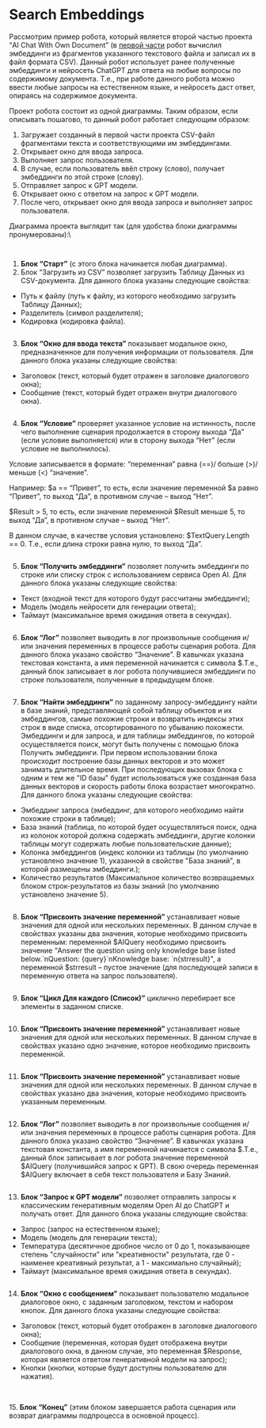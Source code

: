 # Search Embeddings

Рассмотрим пример робота, который является второй частью проекта “AI Chat With Own Document” (в [первой части](create-embeddings.md) робот вычислил эмбеддинги из фрагментов указанного текстового файла и записал их в файл формата CSV). Данный робот использует ранее полученные эмбеддинги и нейросеть ChatGPT для ответа на любые вопросы по содержимому документа. Т.е., при работе данного робота можно ввести любые запросы на естественном языке, и нейросеть даст ответ, опираясь на содержимое документа.&#x20;

Проект робота состоит из одной диаграммы. Таким образом, если описывать пошагово, то данный робот работает следующим образом:

1. Загружает созданный в первой части проекта CSV-файл фрагментами текста и соответствующими им эмбеддингами.
2. Открывает окно для ввода запроса.
3. Выполняет запрос пользователя.
4. В случае, если  пользователь ввёл строку (слово), получает эмбеддинги по этой строке (слову).
5. Отправляет запрос к GPT модели.
6. Открывает окно с ответом на запрос к GPT модели.
7. После чего, открывает окно для ввода запроса и выполняет запрос пользователя.

Диаграмма проекта выглядит так (для удобства блоки диаграммы пронумерованы):\


<figure><img src="https://lh7-rt.googleusercontent.com/docsz/AD_4nXdAqvEZJ3KaQ8H16JlSOkgr4TcJrdtl6crZpNYDSxGKyEm1LE53JK4sdDsjbIrFbQEN8ku8DPKnLpxvsRyTEgpBBhaP6erkURcmJb5CCRoTkccifsN8s-SU8M6C1Ypb19Ub2O00ASq0lC8-yKFDDxZLChY?key=A0aTFSxqdqslY-UYAcmeGA" alt=""><figcaption></figcaption></figure>

<figure><img src="https://lh7-rt.googleusercontent.com/docsz/AD_4nXfSLDcQoTB7-9ElrTwZUgiQ8Tg89lf1NEDhvDTeE41EZQifX9Z7sWtMeiBClageBYZGqQjA6SdVJ7xALx3sNIZB1rpnSp_B7pzrLvUUl-GUrWXylg-vHvV74cIvBnQ3GiaSZKIV9k83cPR-bd3VmVh40ODd?key=A0aTFSxqdqslY-UYAcmeGA" alt=""><figcaption></figcaption></figure>

1. **Блок “Старт”** (с этого блока начинается любая диаграмма).
2. Блок “Загрузить из CSV” позволяет загрузить Таблицу Данных из CSV-документа. Для данного блока указаны следующие свойства:

* Путь к файлу (путь к файлу, из которого необходимо загрузить Таблицу Данных);
* Разделитель (символ разделителя);
* Кодировка (кодировка файла).

<figure><img src="https://lh7-rt.googleusercontent.com/docsz/AD_4nXfnsix4ZXfEEtwsm4RnZNddE0N6mMqw4s-M1n6njnVMrI93KAoHPBh-17ckRQyiL66G3tN_VibTUO0jhm6fvy-HgqgYpDCREVsSJY6FUYGX2_tmxJ0oTjlXffpERSLlTZ73cpCJ1FfrfVMahUccS_PQp-Qs?key=A0aTFSxqdqslY-UYAcmeGA" alt=""><figcaption></figcaption></figure>

3. **Блок “Окно для ввода текста”** показывает модальное окно, предназначенное для получения информации от пользователя. Для данного блока указаны следующие свойства:

* Заголовок (текст, который будет отражен в заголовке диалогового окна);
* Сообщение (текст, который будет отражен внутри диалогового окна).

<figure><img src="https://lh7-rt.googleusercontent.com/docsz/AD_4nXfOHLB8bYv11BDhsF68fggWdW20-01tPTQBoc7Hm4sL-CkboFI2qMb6RJZ7i35msfZYemJX92F-XpbqtLuycyceB4SZ8z_Lyy17Cxyzpake4gtEfZKVlSXlscTSd_hzMKsJZx8R-kmxth4CCaYaBMcjJ1ll?key=A0aTFSxqdqslY-UYAcmeGA" alt=""><figcaption></figcaption></figure>

4. **Блок “Условие”** проверяет указанное условие на истинность, после чего выполнение сценария продолжается в сторону выхода “Да” (если условие выполняется) или в сторону выхода “Нет” (если условие не выполнилось).&#x20;

Условие записывается в формате: “переменная” равна (==)/ больше (>)/ меньше (<) “значение”.&#x20;

Например: $a == “Привет”, то есть, если значение переменной $a равно “Привет”, то выход “Да”, в противном случае – выход “Нет”.

$Result > 5, то есть, если значение переменной $Result меньше 5, то выход “Да”, в противном случае – выход “Нет”.

В данном случае, в качестве условия установлено: $TextQuery.Length == 0. Т.е., если длина строки равна нулю, то выход “Да”.

<figure><img src="https://lh7-rt.googleusercontent.com/docsz/AD_4nXeLnv36adJubnuarHFIvY7FtnBj1Jedp-HAKq3cKrUwBLqfyDK2lFvYZBzvIS2WV2uKz55u2s1u6cbvCcOYWq97NUULkNzD20-RtTL1I_rCMeHkpybZiBYGSRU7ELqC7YIcljV3_LE6rUF96nSjwgtFpw?key=A0aTFSxqdqslY-UYAcmeGA" alt=""><figcaption></figcaption></figure>

5. **Блок “Получить эмбеддинги”** позволяет получить эмбеддинги по строке или списку строк с использованием сервиса Open AI. Для данного блока указаны следующие свойства:

* Текст (входной текст для которого будут рассчитаны эмбеддинги);
* Модель (модель нейросети для генерации ответа);
* Таймаут (максимальное время ожидания ответа в секундах).

<figure><img src="https://lh7-rt.googleusercontent.com/docsz/AD_4nXel5PCjUpfZmi-5nhkNz4PxAWPEgFHwEPnjONaVCQT24nY2Y1RBHe6UJBa2YPn91j1KvdFygbTNTjJiPkbpNkCSot2fWov0ONVgjLlCn2nIswSXyZYfo5_bqpkmiKcDbvyXWB4fZZT21kXQ38RPZZgwLhs?key=A0aTFSxqdqslY-UYAcmeGA" alt=""><figcaption></figcaption></figure>

6. **Блок “Лог”** позволяет выводить в лог произвольные сообщения и/или значения переменных в процессе работы сценария робота. Для данного блока указано свойство “Значение”. В кавычках указана текстовая константа, а имя переменной начинается с символа $.Т.е., данный блок записывает в лог робота получившиеся эмбеддинги по строке пользователя, полученные в предыдущем блоке.

<figure><img src="https://lh7-rt.googleusercontent.com/docsz/AD_4nXcW3ZIV_cG-4s1HEp_ddsafzSDtp9yu0pz3paue9WTHCP_oMt872mj6maXyvQR8lOeTiEEqioQN8yk9MBVVZrRjOX88uoLz-ySkOmdxftXlwoxD5vhB2-3_qSBlPYqBdyeYBpw4fWZWAYAO7zu1ETVLgdFH?key=A0aTFSxqdqslY-UYAcmeGA" alt=""><figcaption></figcaption></figure>

7. **Блок “Найти эмбеддинги”** по заданному запросу-эмбеддингу найти в базе знаний, представляющей собой таблицу объектов и их эмбеддингов, самые похожие строки и возвратить индексы этих строк в виде списка, отсортированного по убыванию похожести. Эмбеддинги и для запроса, и для таблицы эмбеддингов, по которой осуществляется поиск, могут быть получены с помощью блока Получить эмбеддинги. При первом использовании блока происходит построение базы данных векторов и это может занимать длительное время. При последующих вызовах блока с одним и тем же "ID базы" будет использоваться уже созданная база данных векторов и скорость работы блока возрастает многократно. Для данного блока указаны следующие свойства:

* Эмбеддинг запроса (эмбеддинг, для которого необходимо найти похожие строки в таблице);
* База знаний (таблица, по которой будет осуществляться поиск, одна из колонок которой должна содержать эмбеддинги, другие колонки таблицы могут содержать любые пользовательские данные);
* Колонка эмбеддингов (индекс колонки из таблицы (по умолчанию установлено значение 1), указанной в свойстве "База знаний", в которой размещены эмбеддинги.);
* Количество результатов (Максимальное количество возвращаемых блоком строк-результатов из базы знаний (по умолчанию установлено значение 5).

<figure><img src="https://lh7-rt.googleusercontent.com/docsz/AD_4nXcevNZ4H30NPomOggFsGBuiUg2e_04IL4kGddp0qCF0m46BBrjkGCHjygNSRcmjF5aJnEAFxdWM-6nbhTFSu5GDOTMHSgu4Av9979I-k4ayiI8s4bL3ii24iSc4cyYf7XjIXYMgavNX122QAu_D115ptH0?key=A0aTFSxqdqslY-UYAcmeGA" alt=""><figcaption></figcaption></figure>

8. **Блок “Присвоить значение переменной”** устанавливает новые значения для одной или нескольких переменных.  В данном случае в свойствах указаны два значения, которые необходимо присвоить переменным: переменной $AIQuery необходимо присвоить значение “Answer the question using only knowledge base listed below.\`nQuestion: {query}\`nKnowledge base: \`n{strresult}", а переменной $strresult – пустое значение (для последующей записи в переменную ответа на запрос пользователя).

<figure><img src="https://lh7-rt.googleusercontent.com/docsz/AD_4nXfXxOBQofWTwyfKjEC18VKqNd-oek3L1DHaZUzXQ6-1wbfa3CmpZeLIjREPfew81qGL3VHvUnO5YF7lItLoiTClu6efSHf75J7MW_rKHDt_Tp9fqhT9cxHOVcrZQB343hU7snLko0C2mOUUXVFHeNJh-n4?key=A0aTFSxqdqslY-UYAcmeGA" alt=""><figcaption></figcaption></figure>

9. **Блок “Цикл Для каждого (Список)”** циклично перебирает все элементы в заданном списке.&#x20;

<figure><img src="https://lh7-rt.googleusercontent.com/docsz/AD_4nXffjgJ8I97j5hW5qOomYtV9-KYianFSSVIDb0F4FwuqYK0JBwJqf-mityizF-s_fzgO6XIDxoorF8zM-5yOzFf60sNvCGiruPqjjIhlv8CMei_L95sbMyeFB85A-Fo5GoWt5NTFYm_bRr_Zpytkk2txbLNc?key=A0aTFSxqdqslY-UYAcmeGA" alt=""><figcaption></figcaption></figure>

10. **Блок “Присвоить значение переменной”** устанавливает новые значения для одной или нескольких переменных.  В данном случае в свойствах указано одно значение, которое необходимо присвоить переменной.

<figure><img src="https://lh7-rt.googleusercontent.com/docsz/AD_4nXfLSr8x5jK8yw9juNhCAmXryd4nEW7fxCRLNPUFwLg8ttu5ev3NlrxL022b_BN3OiF4sumSKias7cv-HrxbJ8rklQCsNeX-Fv08CNi5trrqyEWTLPge99U2HLWrPLNcm5ygoDFnVCHLbKQ9RJyf_-Yy7t6P?key=A0aTFSxqdqslY-UYAcmeGA" alt=""><figcaption></figcaption></figure>

11. **Блок “Присвоить значение переменной”** устанавливает новые значения для одной или нескольких переменных.  В данном случае в свойствах указано два значения, которые необходимо присвоить указанным переменным.

<figure><img src="https://lh7-rt.googleusercontent.com/docsz/AD_4nXcbyxvYz6RkogsSrXe1nLvzCISGNe44_6VUeE20hTDI0wXneaalG6Dt3V3jrHUsdhG0RaotAxn2jXcoKuPcZWJmL5SNjzSp8kQQOn9ayMdR7B0YUt2ExMZ-cvKg4FVI7QVISWScHf6pTVx_ytFvvgcBdEQ?key=A0aTFSxqdqslY-UYAcmeGA" alt=""><figcaption></figcaption></figure>

12. **Блок “Лог”** позволяет выводить в лог произвольные сообщения и/или значения переменных в процессе работы сценария робота. Для данного блока указано свойство “Значение”. В кавычках указана текстовая константа, а имя переменной начинается с символа $.Т.е., данный блок записывает в лог робота значение переменной $AIQuery (получившийся запрос к GPT). В свою очередь переменная $AIQuery включает в себя текст пользователя и Базу Знаний.

<figure><img src="https://lh7-rt.googleusercontent.com/docsz/AD_4nXcg8zqQWeIurBNRqRZsN8jZe7yMtoO-zGoL-gAfLvTDQg3g1GzNsDpCdCJfzucsvaAoe0WDwUqae2IGRA4-ZRjGr2XJa78g6IsNZZ-opiUAENNXpevMY5u8eA4nJhbMvQUokQS5GTpjCeJzZDuGh7IKWTS2?key=A0aTFSxqdqslY-UYAcmeGA" alt=""><figcaption></figcaption></figure>

13. **Блок “Запрос к GPT модели”** позволяет отправлять запросы к классическим генеративным моделям Open AI до ChatGPT и получать ответ. Для данного блока указаны следующие свойства:

* Запрос (запрос на естественном языке);
* Модель (модель для генерации текста);
* Температура (десятичное дробное число от 0 до 1, показывающее степень "случайности" или "креативности" результата, где 0 - наименее креативный результат, а 1 - максимально случайный);
* Таймаут (максимальное время ожидания ответа в секундах).

<figure><img src="https://lh7-rt.googleusercontent.com/docsz/AD_4nXfs87PUP3qoXJNCjZ4rfCckgFus6xiKcwmJlm4dPY6vshzvLrgkbcJydslUeEv-fkT8yHeBIPLpTqaTsSBbyrvt4v7hpUGP0NHupy-PiDtK1gRW_8OqMYYmeSOB1D0I5yDSpmetBpyi7iM7yZIdhWdOe1it?key=A0aTFSxqdqslY-UYAcmeGA" alt=""><figcaption></figcaption></figure>

14. **Блок “Окно с сообщением”**  показывает пользователю модальное диалоговое окно, с заданным заголовком, текстом и набором кнопок. Для данного блока указаны следующие свойства:

* Заголовок (текст, который будет отображен в заголовке диалогового окна);
* Сообщение (переменная, которая будет отображена внутри диалогового окна, в данном случае, это переменная $Response, которая является ответом генеративной модели на запрос);
* Кнопки (кнопки, которые будут доступны пользователю для нажатия).

<figure><img src="https://lh7-rt.googleusercontent.com/docsz/AD_4nXfRqA6XSOIeQlGxO9tXCfdLQeo4-OSoiWcUAAee4IgxpJuGI1ower4_FOaTHcic1BybgajOVQxWBLw00y-LgdUolwcwadPSvXENbDCUAZq_Eiy3qmRf2oy2GZsmBPsU4vAjAA1dSNPHzUrdcZ6ECAagF_Ma?key=A0aTFSxqdqslY-UYAcmeGA" alt=""><figcaption></figcaption></figure>

\
15\. **Блок “Конец”** (этим блоком завершается работа сценария или возврат диаграммы подпроцесса в основной процесс).
